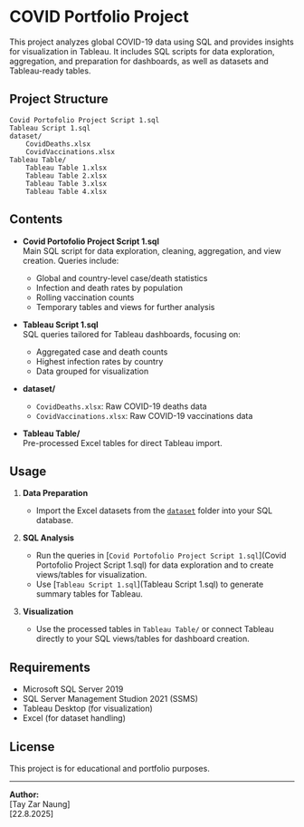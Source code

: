 # COVID Portfolio Project

This project analyzes global COVID-19 data using SQL and provides insights for visualization in Tableau. It includes SQL scripts for data exploration, aggregation, and preparation for dashboards, as well as datasets and Tableau-ready tables.

## Project Structure

```
Covid Portofolio Project Script 1.sql
Tableau Script 1.sql
dataset/
    CovidDeaths.xlsx
    CovidVaccinations.xlsx
Tableau Table/
    Tableau Table 1.xlsx
    Tableau Table 2.xlsx
    Tableau Table 3.xlsx
    Tableau Table 4.xlsx
```

## Contents

- **Covid Portofolio Project Script 1.sql**  
  Main SQL script for data exploration, cleaning, aggregation, and view creation. Queries include:
  - Global and country-level case/death statistics
  - Infection and death rates by population
  - Rolling vaccination counts
  - Temporary tables and views for further analysis

- **Tableau Script 1.sql**  
  SQL queries tailored for Tableau dashboards, focusing on:
  - Aggregated case and death counts
  - Highest infection rates by country
  - Data grouped for visualization

- **dataset/**  
  - `CovidDeaths.xlsx`: Raw COVID-19 deaths data  
  - `CovidVaccinations.xlsx`: Raw COVID-19 vaccinations data

- **Tableau Table/**  
  Pre-processed Excel tables for direct Tableau import.

## Usage

1. **Data Preparation**  
   - Import the Excel datasets from the [`dataset`](dataset) folder into your SQL database.

2. **SQL Analysis**  
   - Run the queries in [`Covid Portofolio Project Script 1.sql`](Covid Portofolio Project Script 1.sql) for data exploration and to create views/tables for visualization.
   - Use [`Tableau Script 1.sql`](Tableau Script 1.sql) to generate summary tables for Tableau.

3. **Visualization**  
   - Use the processed tables in `Tableau Table/` or connect Tableau directly to your SQL views/tables for dashboard creation.

## Requirements

- Microsoft SQL Server 2019
- SQL Server Management Studion 2021 (SSMS)
- Tableau Desktop (for visualization)
- Excel (for dataset handling)

## License

This project is for educational and portfolio purposes.

---

**Author:**  
[Tay Zar Naung]  
[22.8.2025]